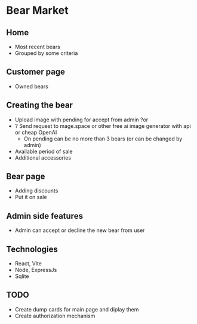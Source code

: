 # Bear Market

## Home
- Most recent bears
- Grouped by some criteria
## Customer page
- Owned bears
## Creating the bear
- Upload image with pending for accept from admin ?or
- ? Send request to mage.space or other free ai image generator with api or cheap OpenAI
  - On pending can be no more than 3 bears (or can be changed by admin)
- Available period of sale
- Additional accessories
## Bear page
- Adding discounts
- Put it on sale
## Admin side features
- Admin can accept or decline the new bear from user

## Technologies
- React, Vite
- Node, ExpressJs
- Sqlite

## TODO
- Create dump cards for main page and diplay them
- Create authorization mechanism
